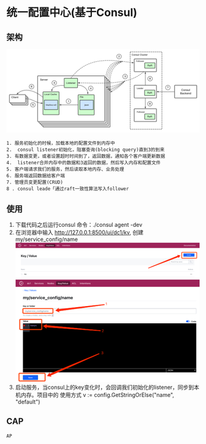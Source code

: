# 统一配置中心(基于Consul)

## 架构

![avatar](image/architecture.png)

````
1. 服务初始化的时候，加载本地的配置文件到内存中
2.  consul listener初始化，阻塞查询(blocking query)直到3的到来
3. 有数据变更，或者设置超时时间到了，返回数据，通知各个客户端更新数据
4.  listener合并内存中的数据和3返回的数据，然后写入内存和配置文件
5. 客户端请求我们的服务，然后读取本地内存、业务处理
6. 服务端返回数据给客户端
7. 管理员变更配置(CRUD)
8 . consul leade「通过raft一致性算法写入follower
````
## 使用
1. 下载代码之后运行consul
   命令：./consul agent -dev
2. 在浏览器中输入 http://127.0.0.1:8500/ui/dc1/kv, 创建 my/service_config/name
   ![avatar](image/create_key_val.png)
   ![avatar](image/create_key_val2.png)
3. 启动服务，当consul上的key变化时，会回调我们初始化的listener，同步到本机内存。项目中的
使用方式
   v := config.GetStringOrElse("name", "default")
   

## CAP
````
AP
````

